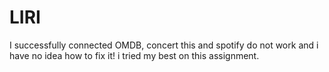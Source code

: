 # LIRI

I successfully connected OMDB, concert this and spotify do not work and i have no idea how to fix it!
i tried my best on this assignment. 

